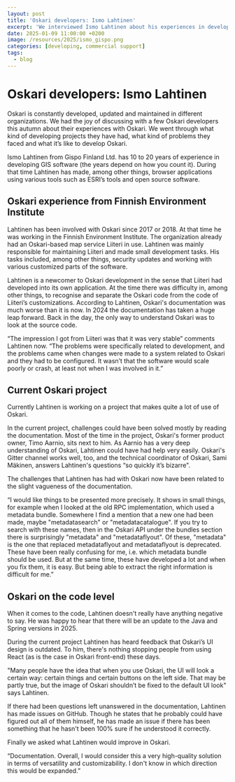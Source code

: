 ```yaml
---
layout: post
title: 'Oskari developers: Ismo Lahtinen'
excerpt: 'We interviewed Ismo Lahtinen about his experiences in developing Oskari.'
date: 2025-01-09 11:00:00 +0200
image: /resources/2025/ismo_gispo.png
categories: [developing, commercial support]
tags:
  - blog
---
```



# Oskari developers: Ismo Lahtinen

Oskari is constantly developed, updated and maintained in different organizations. We had the joy of discussing with a few Oskari developers this autumn about their experiences with Oskari. We went through what kind of developing projects they have had, what kind of problems they faced and what it’s like to develop Oskari. 

Ismo Lahtinen from Gispo Finland Ltd. has 10 to 20 years of experience in developing GIS software (the years depend on how you count it). During that time Lahtinen has made, among other things, browser applications using various tools such as ESRI’s tools and open source software.

## Oskari experience from Finnish Environment Institute

Lahtinen has been involved with Oskari since 2017 or 2018. At that time he was working in the Finnish Environment Institute. The organization already had an Oskari-based map service Liiteri in use. Lahtinen was mainly responsible for maintaining Liiteri and made small development tasks. His tasks included, among other things, security updates and working with various customized parts of the software.

Lahtinen is a newcomer to Oskari development in the sense that Liiteri had developed into its own application. At the time there was difficulty in, among other things, to recognise and separate the Oskari code from the code of Liiteri’s customizations. According to Lahtinen, Oskari's documentation was much worse than it is now. In 2024 the documentation has taken a huge leap forward. Back in the day, the only way to understand Oskari was to look at the source code.

“The impression I got from Liiteri was that it was very stable” comments Lahtinen now. “The problems were specifically related to development, and the problems came when changes were made to a system related to Oskari and they had to be configured. It wasn’t that the software would scale poorly or crash, at least not when I was involved in it.”

## Current Oskari project

Currently Lahtinen is working on a project that makes quite a lot of use of Oskari.

In the current project, challenges could have been solved mostly by reading the documentation. Most of the time in the project, Oskari's former product owner, Timo Aarnio, sits next to him. As Aarnio has a very deep understanding of Oskari, Lahtinen could have had help very easily. Oskari's Gitter channel works well, too, and the technical coordinator of Oskari, Sami Mäkinen, answers Lahtinen's questions “so quickly it’s bizarre".

The challenges that Lahtinen has had with Oskari now have been related to the slight vagueness of the documentation. 

“I would like things to be presented more precisely. It shows in small things, for example when I looked at the old RPC implementation, which used a metadata bundle. Somewhere I find a mention that a new one had been made, maybe "metadatasearch" or "metadatacatalogue". If you try to search with these names, then in the Oskari API under the bundles section there is surprisingly "metadata" and "metadataflyout". Of these, "metadata" is the one that replaced metadataflyout and metadataflyout is deprecated. These have been really confusing for me, i.e. which metadata bundle should be used. But at the same time, these have developed a lot and when you fix them, it is easy. But being able to extract the right information is difficult for me.”

## Oskari on the code level

When it comes to the code, Lahtinen doesn't really have anything negative to say. He was happy to hear that there will be an update to the Java and Spring versions in 2025.

During the current project Lahtinen has heard feedback that Oskari’s UI design is outdated. To him, there's nothing stopping people from using React (as is the case in Oskari front-end) these days.

"Many people have the idea that when you use Oskari, the UI will look a certain way: certain things and certain buttons on the left side. That may be partly true, but the image of Oskari shouldn’t be fixed to the default UI look" says Lahtinen.

If there had been questions left unanswered in the documentation, Lahtinen has made issues on GitHub. Though he states that he probably could have figured out all of them himself, he has made an issue if there has been something that he hasn't been 100% sure if he understood it correctly.

Finally we asked what Lahtinen would improve in Oskari.

“Documentation. Overall, I would consider this a very high-quality solution in terms of versatility and customizability. I don't know in which direction this would be expanded.”
